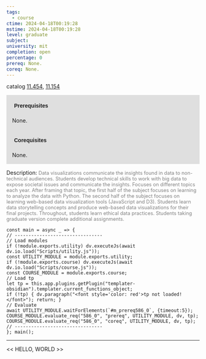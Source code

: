 ```yaml
---
tags:
  - course
ctime: 2024-04-18T00:19:28
mstime: 2024-04-18T00:19:28
level: graduate
subject: 
university: mit
completion: open
percentage: 0
prereq: None.
coreq: None.
---
```


catalog [11.454](http://student.mit.edu/catalog/m11c.html#11.454), [11.154](http://student.mit.edu/catalog/m11a.html#11.154)

<span style="display: block; padding: 15px; background-color: rgb(100, 100, 100, 0.2);"><font id="m_prereq586_0" style="display: block; font-family: Arial, sans-serif; font-weight: bold; padding: 5px">Prerequisites</font><br><span id="prereq586_0">None.</span></span>
<span style="display: block; padding: 15px; background-color: rgb(100, 100, 100, 0.2);"><font id="m_coreq586_0" style="display: block; font-family: Arial, sans-serif; font-weight: bold; padding: 5px">Corequisites</font><br><span id="coreq586_0">None.</span></span>

<font style="">Description:</font>
<font style="color: grey; font-size: 0.8rem;">Data visualizations communicate the insights found in data to non-technical audiences. Students develop technical skills to work with big data to expose societal issues and communicate the insights. Focuses on different topics each year. After framing that topic, the first half of the subject focuses on learning to analyze the data with Python. The second half of the subject focuses on learning web-based data visualization tools (JavaScript and D3). Students learn data storytelling concepts and produce web-based data visualizations for their final projects. Throughout, students learn ethical data practices. Students taking graduate version complete additional assignments.</font>

```dataviewjs
const main = async _ => {
// --------------------------------
// Load modules
if (!module.exports.utility) dv.executeJs(await dv.io.load("Scripts/utility.js"));
const UTILITY_MODULE = module.exports.utility;
if (!module.exports.course) dv.executeJs(await dv.io.load("Scripts/course.js"));
const COURSE_MODULE = module.exports.course;
// Load tp
let tp = this.app.plugins.getPlugin("templater-obsidian").templater.current_functions_object;
if (!tp) { dv.paragraph("<font style='color: red'>tp not loaded!</font>"); return; }
// Evaluate
await UTILITY_MODULE.waitForElements(`#m_prereq586_0`, {timeout:5});
COURSE_MODULE.evaluate_req("586_0", "prereq", UTILITY_MODULE, dv, tp);
COURSE_MODULE.evaluate_req("586_0", "coreq", UTILITY_MODULE, dv, tp);
// --------------------------------
}; main();
```

---

<< HELLO, WORLD >>
